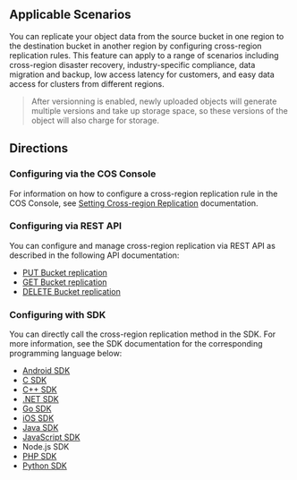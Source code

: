 ## Applicable Scenarios
You can replicate your object data from the source bucket in one region to the destination bucket in another region by configuring cross-region replication rules. This feature can apply to a range of scenarios including cross-region disaster recovery, industry-specific compliance, data migration and backup, low access latency for customers, and easy data access for clusters from different regions.

>After versionning is enabled, newly uploaded objects will generate multiple versions and take up storage space, so these versions of the object will also charge for storage.

## Directions

### Configuring via the COS Console
For information on how to configure a cross-region replication rule in the COS Console, see [Setting Cross-region Replication](https://intl.cloud.tencent.com/document/product/436/19235) documentation.

### Configuring via REST API
You can configure and manage cross-region replication via REST API as described in the following API documentation:

- [PUT Bucket replication](https://intl.cloud.tencent.com/document/product/436/19223) 
- [GET Bucket replication](https://intl.cloud.tencent.com/document/product/436/19222) 
- [DELETE Bucket replication](https://intl.cloud.tencent.com/document/product/436/19221) 

### Configuring with SDK
You can directly call the cross-region replication method in the SDK. For more information, see the SDK documentation for the corresponding programming language below:

- [Android SDK](https://intl.cloud.tencent.com/document/product/436/31515#cross-region-replication)
- [C SDK](https://intl.cloud.tencent.com/document/product/436/31519#cross-region-replication)
- [C++ SDK](https://intl.cloud.tencent.com/document/product/436/31523#cross-region-replication)
- [.NET SDK](https://intl.cloud.tencent.com/document/product/436/30597#cross-region-replication)
- [Go SDK](https://intl.cloud.tencent.com/document/product/436/31527#cross-region-replication)
- [iOS SDK](https://intl.cloud.tencent.com/document/product/436/31531#cross-region-replication)
- [Java SDK](https://intl.cloud.tencent.com/document/product/436/31535#cross-region-replication)
- [JavaScript SDK](https://intl.cloud.tencent.com/document/product/436/31539#cross-region-replication)
- Node.js SDK
- [PHP SDK](https://intl.cloud.tencent.com/document/product/436/31543#cross-region-replication)
- [Python SDK](https://intl.cloud.tencent.com/document/product/436/31547#cross-region-replication)
